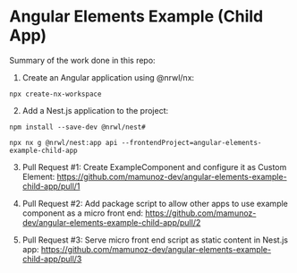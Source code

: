 # Angular Elements Example (Child App)

Summary of the work done in this repo:

1) Create an Angular application using @nrwl/nx: 
```
npx create-nx-workspace
```

2) Add a Nest.js application to the project: 
```
npm install --save-dev @nrwl/nest#
```
```
npx nx g @nrwl/nest:app api --frontendProject=angular-elements-example-child-app
```

3) Pull Request #1: Create ExampleComponent and configure it as Custom Element: https://github.com/mamunoz-dev/angular-elements-example-child-app/pull/1

4) Pull Request #2: Add package script to allow other apps to use example component as a micro front end: https://github.com/mamunoz-dev/angular-elements-example-child-app/pull/2

5) Pull Request #3: Serve micro front end script as static content in Nest.js app: https://github.com/mamunoz-dev/angular-elements-example-child-app/pull/3

